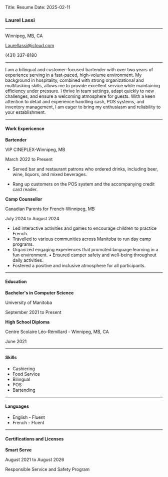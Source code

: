 Title: Resume 
Date: 2025-02-11
### Laurel Lassi 

---

Winnipeg, MB, CA

Laurellassi@icloud.com

(431) 337-8180

---

I am a bilingual and customer-focused bartender with over two years of experience serving in a fast-paced, high-volume environment. My background in hospitality, combined with strong organizational and multitasking skills, allows me to provide excellent service while maintaining efficiency under pressure. I thrive in team settings, adapt quickly to new challenges, and ensure a welcoming atmosphere for guests. With a keen attention to detail and experience handling cash, POS systems, and inventory management, I am eager to bring my enthusiasm and reliability to your establishment.

---

#### Work Expericence
**Bartender**

VIP CINEPLEX-Winnipeg, MB 

March 2022 to Present

- Served bar and restaurant patrons who ordered drinks, including beer, wine, liquors, and mixed beverages.

- Rang up customers on the POS system and the accompanying credit card reader.

**Camp Counsellor**

Canadian Parents for French-Winnipeg, MB 

July 2024 to August 2024

- Led interactive activities and games to encourage children to practice French.
- Travelled to various communities across Manitoba to run day camp programs.
- Organized engaging experiences that promoted language learning in a fun environment. • Ensured camper safety and well-being throughout daily activities.
- Fostered a positive and inclusive atmosphere for all participants.

---

#### Education
**Bachelor's in Computer Science**

University of Manitoba

September 2021 to Present

**High School Diploma**

Centre Scolaire Léo-Rémillard - Winnipeg, MB, CA

June 2021

---

#### Skills
- Cashiering
- Food Service
- Bilingual
- POS
- Bartending

---

#### Languages
- English - Fluent
- French - Fluent

---

#### Certifications and Licenses
**Smart Serve**

August 2021 to August 2026

Responsible Service and Safety Program
